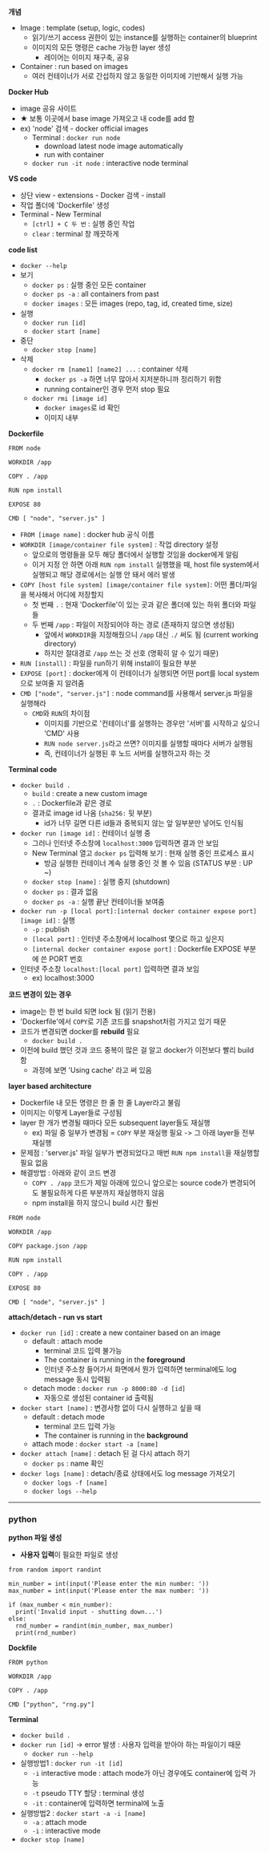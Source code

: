 <b>개념</b>
- Image : template (setup, logic, codes)
  - 읽기/쓰기 access 권한이 있는 instance를 실행하는 container의 blueprint
  - 이미지의 모든 명령은 cache 가능한 layer 생성
    - 레이어는 이미지 재구축, 공유 
- Container : run based on images
  - 여러 컨테이너가 서로 간섭하지 않고 동일한 이미지에 기반해서 실행 가능

<b>Docker Hub</b>
- image 공유 사이트
- ★ 보통 이곳에서 base image 가져오고 내 code를 add 함
- ex) 'node' 검색 - docker official images
  - Terminal : `docker run node`
    - download latest node image automatically
    - run with container
  - `docker run -it node` : interactive node terminal

<b>VS code</b>
- 상단 view - extensions - Docker 검색 - install
- 작업 폴더에 'Dockerfile' 생성
- Terminal - New Terminal
  - `[ctrl] + C 두 번` : 실행 중인 작업 
  - `clear` : terminal 창 깨끗하게

<b>code list</b>
- `docker --help`
- 보기
  - `docker ps` : 실행 중인 모든 container
  - `docker ps -a` : all containers from past
  - `docker images` : 모든 images (repo, tag, id, created time, size)
- 실행
  - `docker run [id]`
  - `docker start [name]`
- 중단
  - `docker stop [name]`
- 삭제
  - `docker rm [name1] [name2] ...` : container 삭제
    - `docker ps -a` 하면 너무 많아서 지저분하니까 정리하기 위함
    - running container인 경우 먼저 stop 필요
  - `docker rmi [image id]`
    - `docker images`로 id 확인
    - 이미지 내부 

<b>Dockerfile</b>

```
FROM node

WORKDIR /app

COPY . /app

RUN npm install

EXPOSE 80

CMD [ "node", "server.js" ]
```

- `FROM [image name]` : docker hub 공식 이름
- `WORKDIR [image/container file system]` : 작업 directory 설정
  - 앞으로의 명령들을 모두 해당 폴더에서 실행할 것임을 docker에게 알림
  - 이거 지정 안 하면 아래 `RUN npm install` 실행했을 때, host file system에서 실행되고 해당 경로에서는 실행 안 돼서 에러 발생
- `COPY [host file system] [image/container file system]`: 어떤 폴더/파일을 복사해서 어디에 저장할지
  - 첫 번째 `.` : 현재 'Dockerfile'이 있는 곳과 같은 폴더에 있는 하위 폴더와 파일들
  - 두 번째 `/app` : 파일이 저장되어야 하는 경로 (존재하지 않으면 생성됨)
    - 앞에서 `WORKDIR`을 지정해줬으니 `/app` 대신 `./` 써도 됨 (current working directory)
    - 하지만 절대경로 `/app` 쓰는 것 선호 (명확히 알 수 있기 때문)
- `RUN [install]` : 파일을 run하기 위해 install이 필요한 부분
- `EXPOSE [port]` : docker에게 이 컨테이너가 실행되면 어떤 port를 local system으로 보여줄 지 알려줌
- `CMD ["node", "server.js"]` : node command를 사용해서 server.js 파일을 실행해라
  - `CMD`와 `RUN`의 차이점
    - 이미지를 기반으로 '컨테이너'를 실행하는 경우만 '서버'를 시작하고 싶으니 'CMD' 사용
    - `RUN node server.js`라고 쓰면? 이미지를 실행할 때마다 서버가 실행됨
    - 즉, 컨테이너가 실행된 후 노드 서버를 실행하고자 하는 것

<b>Terminal code</b>
- `docker build .`
  - `build` : create a new custom image
  - `.` : Dockerfile과 같은 경로
  - 결과로 image id 나옴 (`sha256:` 뒷 부분)
    - id가 너무 길면 다른 id들과 중복되지 않는 앞 일부분만 넣어도 인식됨
- `docker run [image id]` : 컨테이너 실행 중
  - 그러나 인터넷 주소창에 `localhost:3000` 입력하면 결과 안 보임
  - New Terminal 열고 `docker ps` 입력해 보기 : 현재 실행 중인 프로세스 표시
    - 방금 실행한 컨테이너 계속 실행 중인 것 볼 수 있음 (STATUS 부분 : UP ~)
  - `docker stop [name]` : 실행 중지 (shutdown)
  - `docker ps` : 결과 없음
  - `docker ps -a` : 실행 끝난 컨테이너들 보여줌
- `docker run -p [local port]:[internal docker container expose port] [image id]` : 실행
  - `-p` : publish
  - `[local port]` : 인터넷 주소창에서 localhost 몇으로 하고 싶은지
  - `[internal docker container expose port]` : Dockerfile EXPOSE 부분에 쓴 PORT 번호
- 인터넷 주소창 `localhost:[local port]` 입력하면 결과 보임 
  - ex) localhost:3000

<b>코드 변경이 있는 경우</b>
- image는 한 번 build 되면 lock 됨 (읽기 전용)
- 'Dockerfile'에서 `COPY`로 기존 코드를 snapshot처럼 가지고 있기 때문
- 코드가 변경되면 docker를 **rebuild** 필요
  - `docker build .`
- 이전에 build 했던 것과 코드 중복이 많은 걸 알고 docker가 이전보다 빨리 build 함
  - 과정에 보면 'Using cache' 라고 써 있음

<b>layer based architecture</b>
- Dockerfile 내 모든 명령은 한 줄 한 줄 Layer라고 불림
- 이미지는 이렇게 Layer들로 구성됨
- layer 한 개가 변경될 때마다 모든 subsequent layer들도 재실행
  - ex) 파일 중 일부가 변경됨 = `COPY` 부분 재실행 필요 -> 그 아래 layer들 전부 재실행
- 문제점 : 'server.js' 파일 일부가 변경되었다고 매번 `RUN npm install`을 재실행할 필요 없음
- 해결방법 : 아래와 같이 코드 변경
  - `COPY . /app` 코드가 제일 아래에 있으니 앞으로는 source code가 변경되어도 불필요하게 다른 부분까지 재실행하지 않음
  - npm install을 하지 않으니 build 시간 훨씬 

```
FROM node

WORKDIR /app

COPY package.json /app

RUN npm install

COPY . /app

EXPOSE 80

CMD [ "node", "server.js" ]
```

<b>attach/detach - run vs start</b>
- `docker run [id]` : create a new container based on an image
  - default : attach mode
    - terminal 코드 입력 불가능
    - The container is running in the **foreground**
    - 인터넷 주소창 들어가서 화면에서 뭔가 입력하면 terminal에도 log message 동시 입력됨
  - detach mode : `docker run -p 8000:80 -d [id]`
    - 자동으로 생성된 container id 출력됨
- `docker start [name]` : 변경사항 없이 다시 실행하고 싶을 때
  - default : detach mode
    - terminal 코드 입력 가능
    - The container is running in the **background**
  - attach mode : `docker start -a [name]`
- `docker attach [name]` : detach 된 걸 다시 attach 하기
  - `docker ps` : name 확인
- `docker logs [name]` : detach/종료 상태에서도 log message 가져오기
  - `docker logs -f [name]`
  - `docker logs --help`

---

### python

<b>python 파일 생성</b>
- **사용자 입력**이 필요한 파일로 생성
```
from random import randint

min_number = int(input('Please enter the min number: '))
max_number = int(input('Please enter the max number: '))

if (max_number < min_number): 
  print('Invalid input - shutting down...')
else:
  rnd_number = randint(min_number, max_number)
  print(rnd_number)
```

<b>Dockfile</b>
```
FROM python

WORKDIR /app

COPY . /app

CMD ["python", "rng.py"]
```

<b>Terminal</b>
- `docker build .`
- `docker run [id]` -> error 발생 : 사용자 입력을 받아야 하는 파일이기 때문
  - `docker run --help`
- 실행방법1 : `docker run -it [id]`    
  - `-i` interactive mode : attach mode가 아닌 경우에도 container에 입력 가능
  - `-t` pseudo TTY 할당 : terminal 생성
  - `-it` : container에 입력하면 terminal에 노출
- 실행방법2 : `docker start -a -i [name]`
  - `-a` : attach mode
  - `-i` : interactive mode
- `docker stop [name]`
  

